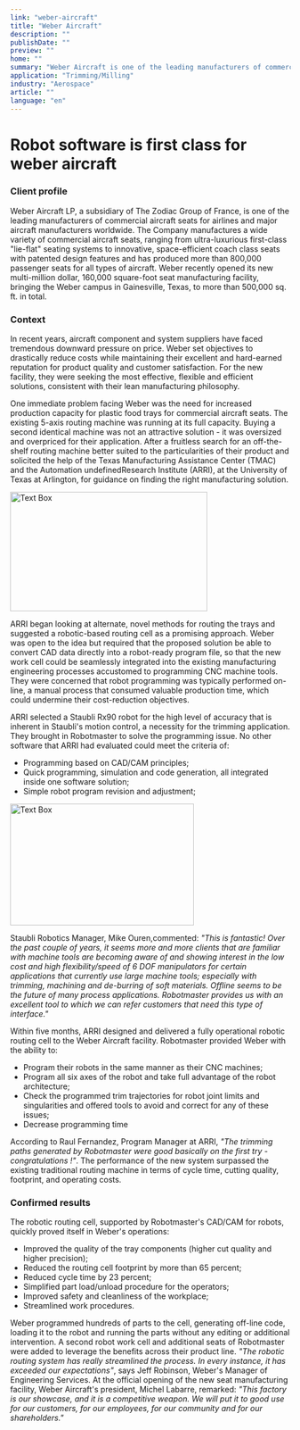 ```yaml
---
link: "weber-aircraft"
title: "Weber Aircraft"
description: ""
publishDate: ""
preview: ""
home: ""
summary: "Weber Aircraft is one of the leading manufacturers of commercial aircraft seats for airlines and major aircraft manufacturers worldwide. In recent years, they have faced tremendous downward pressure on price while being determined to maintain their excellent and hard-earned reputation for product quality and customer satisfaction. A robotic-based routing cell was the right technical and economic answer to meet these objectives, but integrating the robot workcell into their existing manufacturing engineering process was a problem. Weber needed to be able to program their robot with the same ease, flexibility and efficiency as they programmed their CNC machines."
application: "Trimming/Milling"
industry: "Aerospace"
article: ""
language: "en"
---
```

# Robot software is first class for weber aircraft

### Client profile

Weber Aircraft LP, a subsidiary of The Zodiac Group of France, is one of the leading manufacturers of commercial aircraft seats for airlines and major aircraft manufacturers worldwide. The Company manufactures a wide variety of commercial aircraft seats, ranging from ultra-luxurious first-class "lie-flat" seating systems to innovative, space-efficient coach class seats with patented design features and has produced more than 800,000 passenger seats for all types of aircraft. Weber recently opened its new multi-million dollar, 160,000 square-foot seat manufacturing facility, bringing the Weber campus in Gainesville, Texas, to more than 500,000 sq. ft. in total.

### Context

In recent years, aircraft component and system suppliers have faced tremendous downward pressure on price. Weber set objectives to drastically reduce costs while maintaining their excellent and hard-earned reputation for product quality and customer satisfaction. For the new facility, they were seeking the most effective, flexible and efficient solutions, consistent with their lean manufacturing philosophy.

One immediate problem facing Weber was the need for increased production capacity for plastic food trays for commercial aircraft seats. The existing 5-axis routing machine was running at its full capacity. Buying a second identical machine was not an attractive solution - it was oversized and overpriced for their application. After a fruitless search for an off-the-shelf routing machine better suited to the particularities of their product and solicited the help of the Texas Manufacturing Assistance Center (TMAC) and the Automation undefinedResearch Institute (ARRI), at the University of Texas at Arlington, for guidance on finding the right manufacturing solution.

<img width="354" height="214" src="/assets/images/success/Robot%20software%20is%20first%20class_files/image001.png" class="alignLeft" alt="Text Box ">

ARRI began looking at alternate, novel methods for routing the trays and suggested a robotic-based routing cell as a promising approach. Weber was open to the idea but required that the proposed solution be able to convert CAD data directly into a robot-ready program file, so that the new work cell could be seamlessly integrated into the existing manufacturing engineering processes accustomed to programming CNC machine tools. They were concerned that robot programming was typically performed on-line, a manual process that consumed valuable production time, which could undermine their cost-reduction objectives.

ARRI selected a Staubli Rx90 robot for the high level of accuracy that is inherent in Staubli's motion control, a necessity for the trimming application. They brought in Robotmaster to solve the programming issue. No other software that ARRI had evaluated could meet the criteria of:

* Programming based on CAD/CAM principles;
* Quick programming, simulation and code generation, all integrated inside one software solution;
* Simple robot program revision and adjustment;

<img width="330" height="218" src="/assets/images/success/Robot%20software%20is%20first%20class_files/image003.jpg" class="alignLeft" alt="Text Box">

Staubli Robotics Manager, Mike Ouren,commented: *"This is fantastic! Over the past couple of years, it seems more and more clients that are familiar with machine tools are becoming aware of and showing interest in the low cost and high flexibility/speed of 6 DOF manipulators for certain applications that currently use large machine tools; especially with trimming, machining and de-burring of soft materials. Offline seems to be the future of many process applications. Robotmaster provides us with an excellent tool to which we can refer customers that need this type of interface."*

Within five months, ARRI designed and delivered a fully operational robotic routing cell to the Weber Aircraft facility. Robotmaster provided Weber with the ability to:

* Program their robots in the same manner as their CNC machines;
* Program all six axes of the robot and take full advantage of the robot architecture;
* Check the programmed trim trajectories for robot joint limits and singularities and offered tools to avoid and correct for any of these issues;
* Decrease programming time

According to Raul Fernandez, Program Manager at ARRI, *"The trimming paths generated by Robotmaster were good basically on the first try - congratulations !"*. The performance of the new system surpassed the existing traditional routing machine in terms of cycle time, cutting quality, footprint, and operating costs.

### Confirmed results

The robotic routing cell, supported by Robotmaster's CAD/CAM for robots, quickly proved itself in Weber's operations:

* Improved the quality of the tray components (higher cut quality and higher precision);
* Reduced the routing cell footprint by more than 65 percent;
* Reduced cycle time by 23 percent;
* Simplified part load/unload procedure for the operators;
* Improved safety and cleanliness of the workplace;
* Streamlined work procedures.

Weber programmed hundreds of parts to the cell, generating off-line code, loading it to the robot and running the parts without any editing or additional intervention. A second robot work cell and additional seats of Robotmaster were added to leverage the benefits across their product line. *"The robotic routing system has really streamlined the process. In every instance, it has exceeded our expectations"*, says Jeff Robinson, Weber's Manager of Engineering Services. At the official opening of the new seat manufacturing facility, Weber Aircraft's president, Michel Labarre, remarked: *"This factory is our showcase, and it is a competitive weapon. We will put it to good use for our customers, for our employees, for our community and for our shareholders."*